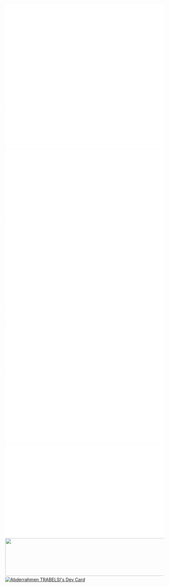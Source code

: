 ![Isometric Commit Calendar](https://github.com/abderahmentrabelsi/metrics/blob/master/metrics.plugin.isocalendar.fullyear.svg)
![Languages Activity](https://github.com/abderahmentrabelsi/metrics/blob/master/metrics.plugin.languages.details.svg)
![Achievements](https://github.com/abderahmentrabelsi/metrics/blob/master/metrics.plugin.achievements.compact.svg)
![Recent Activity](https://github.com/abderahmentrabelsi/metrics/blob/master/metrics.plugin.activity.svg)
![Starred Topics Icons](https://github.com/abderahmentrabelsi/metrics/blob/master/metrics.plugin.topics.icons.svg)
![Lines of Code Changed](https://github.com/abderahmentrabelsi/metrics/blob/master/metrics.plugin.lines.svg)
![Follow-up Issues and PRs](https://github.com/abderahmentrabelsi/metrics/blob/master/metrics.plugin.followup.indepth.svg)
![Recent Activity Charts](https://github.com/abderahmentrabelsi/metrics/blob/master/metrics.plugin.habits.charts.svg)
<a href="https://github.com/devxb/gitanimals">
  <img
    src="https://render.gitanimals.org/lines/abderahmentrabelsi?pet-id=658990148718549464"
    width="600"
    height="120"
  />
</a>
<a href="https://app.daily.dev/aboudr"><img src="https://api.daily.dev/devcards/v2/5UAk36UioFF8WvLqDCsjU.png?type=wide&r=ae4" width="652" alt="Abderrahmen TRABELSI's Dev Card"/></a>
